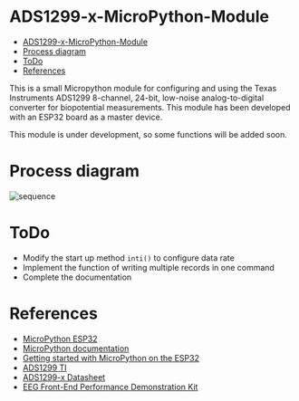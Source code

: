 # ADS1299-x-MicroPython-Module

<!--toc:start-->
- [ADS1299-x-MicroPython-Module](#ads1299-x-micropython-module)
- [Process diagram](#process-diagram)
- [ToDo](#todo)
- [References](#references)
<!--toc:end-->

This is a small Micropython module for configuring and using the Texas Instruments ADS1299 8-channel, 24-bit, low-noise analog-to-digital converter for biopotential measurements. This module has been developed with an ESP32 board as a master device.

This module is under development, so some functions will be added soon.

# Process diagram
![sequence](doc/sequence.png "Sequence diagram")

# ToDo
- Modify the start up method `inti()` to configure data rate
- Implement the function of writing multiple records in one command 
- Complete the documentation

# References
- [MicroPython ESP32](https://micropython.org/download/esp32/)
- [MicroPython documentation](https://docs.micropython.org/en/latest/)
- [Getting started with MicroPython on the ESP32](https://docs.micropython.org/en/latest/esp32/tutorial/intro.html?highlight=esp32)
- [ADS1299 TI](https://www.ti.com/product/ADS1299?ds_k=ADS1299&DCM=yes)
- [ADS1299-x Datasheet](https://www.ti.com/lit/ds/symlink/ads1299.pdf?ts=1680289538117&ref_url=https%253A%252F%252Fwww.ti.com%252Fproduct%252FADS1299%253Futm_source%253Dgoogle%2526utm_medium%253Dcpc%2526utm_campaign%253Dasc-null-null-GPN_EN-cpc-pf-google-wwe%2526utm_content%253DADS1299%2526ds_k%253DADS1299%2526DCM%253Dyes%2526gclsrc%253Dds%2526gclsrc%253Dds)
- [EEG Front-End Performance Demonstration Kit](https://www.ti.com/lit/ug/slau443b/slau443b.pdf?ts=1680289719540&ref_url=https%253A%252F%252Fwww.google.com%252F)
